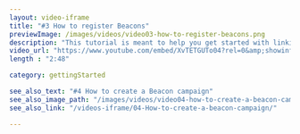 ```yaml
---
layout: video-iframe
title: "#3 How to register Beacons"
previewImage: /images/videos/video03-how-to-register-beacons.png
description: "This tutorial is meant to help you get started with linking your Beacons to your account on the Sensorberg cloud-based Beacon Management Platform, so that you’ll be able to deliver custom contents to your client apps in no time."
video_url: "https://www.youtube.com/embed/XvTETGUTo04?rel=0&amp;showinfo=0"
length : "2:48"

category: gettingStarted

see_also_text: "#4 How to create a Beacon campaign"
see_also_image_path: "/images/videos/video04-how-to-create-a-beacon-campaign.png"
see_also_link: "/videos-iframe/04-How-to-create-a-beacon-campaign/"

---
```

